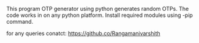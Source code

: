 This program OTP generator using python generates random OTPs.
The code works in on any python platform.
Install required modules using -pip command.

for any queries conatct: https://github.co/Rangamanivarshith
